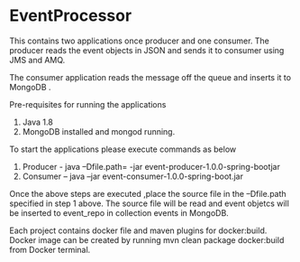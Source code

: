# EventProcessor

This contains two applications once producer and one consumer. The producer reads the event objects in JSON and sends it to consumer using JMS and AMQ. 

The consumer application reads the message off the queue and inserts it to MongoDB .

Pre-requisites for running the applications

1.	Java 1.8 
2.	MongoDB installed and mongod running.

To start the applications please execute commands as below

1.	Producer  - java –Dfile.path=<Path to source file with out file name>  -jar event-producer-1.0.0-spring-bootjar
2.	Consumer – java –jar event-consumer-1.0.0-spring-boot.jar

Once the above steps are executed ,place the source file in the –Dfile.path specified in step 1 above. The source file will be read and event objetcs will be inserted to event_repo in collection events in MongoDB.


Each project contains docker file and maven plugins for docker:build. Docker image can be created by running
mvn clean package docker:build from Docker terminal.


